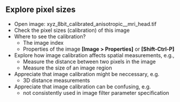 ## Explore pixel sizes 

* Open image: xyz_8bit_calibrated_anisotropic__mri_head.tif
* Check the pixel sizes (calibration) of this image
* Where to see the calibration?
  * The image index
  * Properties of the image **[Image > Properties]** or **[Shift-Ctrl-P]**
* Explore how image calibration affects spatial measurements, e.g.,
  * Measure the distance between two pixels in the image
  * Measure the size of an image region
* Appreciate that image calibration might be neccessary, e.g.
  * 3D distance measurements
* Appreciate that image calibration can be confusing, e.g.
  * not consistently used in image filter parameter specification
